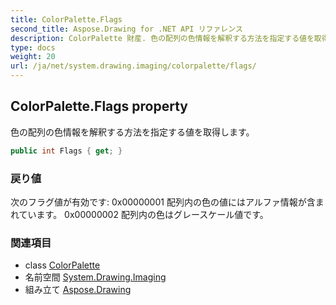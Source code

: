 ```yaml
---
title: ColorPalette.Flags
second_title: Aspose.Drawing for .NET API リファレンス
description: ColorPalette 財産. 色の配列の色情報を解釈する方法を指定する値を取得します
type: docs
weight: 20
url: /ja/net/system.drawing.imaging/colorpalette/flags/
---
```

## ColorPalette.Flags property

色の配列の色情報を解釈する方法を指定する値を取得します。

```csharp
public int Flags { get; }
```

### 戻り値

次のフラグ値が有効です: 0x00000001 配列内の色の値にはアルファ情報が含まれています。 0x00000002 配列内の色はグレースケール値です。

### 関連項目

* class [ColorPalette](../)
* 名前空間 [System.Drawing.Imaging](../../colorpalette/)
* 組み立て [Aspose.Drawing](../../../)


